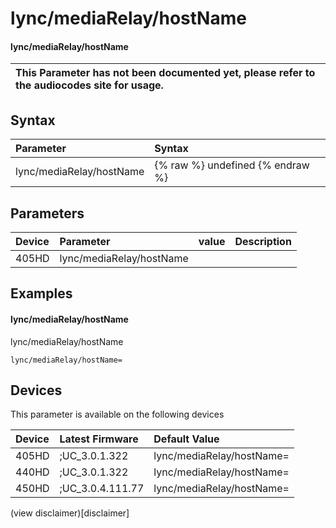 ﻿---
description: lync/mediaRelay/hostName
search:
    keywords: ['lync','mediaRelay','hostName']
---

# lync/mediaRelay/hostName

#### lync/mediaRelay/hostName


| This Parameter has not been documented yet, please refer to the audiocodes site for usage.  |
| :--- |

## Syntax
| Parameter | Syntax |
| :--- | :--- |
|lync/mediaRelay/hostName | {% raw %} undefined {% endraw %} |

## Parameters
|Device|Parameter|value|Description|
|:---|:---|:---|:---|
| 405HD | lync/mediaRelay/hostName |  |  |

## Examples
#### lync/mediaRelay/hostName

lync/mediaRelay/hostName

```
lync/mediaRelay/hostName=
```

## Devices
This parameter is available on the following devices

| Device | Latest Firmware | Default Value |
|:---|:---|:---|
| 405HD | ;UC_3.0.1.322 | lync/mediaRelay/hostName= 
| 440HD | ;UC_3.0.1.322 | lync/mediaRelay/hostName= 
| 450HD | ;UC_3.0.4.111.77 | lync/mediaRelay/hostName= 

(view disclaimer)[disclaimer]
